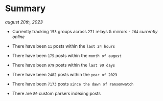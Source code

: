 
# Summary
_august 20th, 2023_

- Currently tracking `153` groups across `271` relays & mirrors - _`104` currently online_

- There have been `11` posts within the `last 24 hours`

- There have been `175` posts within the `month of august`

- There have been `979` posts within the `last 90 days`

- There have been `2482` posts within the `year of 2023`

- There have been `7173` posts `since the dawn of ransomwatch`

- There are `80` custom parsers indexing posts
